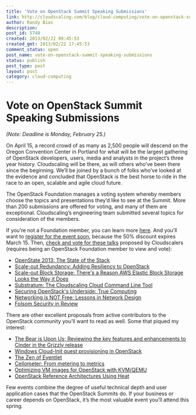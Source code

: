 ```yaml
---
title: 'Vote on OpenStack Summit Speaking Submissions'
link: http://cloudscaling.com/blog/cloud-computing/vote-on-openstack-summit-speaking-submissions/
author: Randy Bias
description: 
post_id: 5748
created: 2013/02/22 09:45:53
created_gmt: 2013/02/22 17:45:53
comment_status: open
post_name: vote-on-openstack-summit-speaking-submissions
status: publish
post_type: post
layout: post
category: cloud-computing
---
```


# Vote on OpenStack Summit Speaking Submissions

_(Note: Deadline is Monday, February 25.)_

On April 15, a record crowd of as many as 2,500 people will descend on the Oregon Convention Center in Portland for what will be the largest gathering of OpenStack developers, users, media and analysts in the project’s three year history. Cloudscaling will be there, as will others who’ve been there since the beginning. We’ll be joined by a bunch of folks who’ve looked at the evidence and concluded that OpenStack is the best horse to ride in the race to an open, scalable and agile cloud future.  
  
The OpenStack Foundation manages a voting system whereby members choose the topics and presentations they’d like to see at the Summit. More than 200 submissions are offered for voting, and many of them are exceptional. Cloudscaling’s engineering team submitted several topics for consideration of the members.  
  
If you’re not a Foundation member, you can learn more [here](https://www.openstack.org/join). And you’ll want to [register for the event soon](https://www.openstack.org/summit/portland-2013/dates-and-location/), because the 50% discount expires March 15. Then, [check and vote for these talks](https://www.openstack.org/summit/portland-2013/vote-for-speakers/) proposed by Cloudscalers (requires being an OpenStack Foundation member to view and vote):

  * [OpenState 2013: The State of the Stack](https://www.openstack.org/summit/portland-2013/vote-for-speakers/#700)
  * [Scale-out Redundancy: Adding Resiliency to OpenStack](https://www.openstack.org/summit/portland-2013/vote-for-speakers/#701)
  * [Scale-out Block Storage: There's a Reason AWS Elastic Block Storage Looks the Way it Does ](https://www.openstack.org/summit/portland-2013/vote-for-speakers/#702)
  * [Substratum: The Cloudscaling Cloud Command Line Tool](https://www.openstack.org/summit/portland-2013/vote-for-speakers/#703)
  * [Securing OpenStack's Underside: True Computing](https://www.openstack.org/summit/portland-2013/vote-for-speakers/#704)
  * [Networking is NOT Free: Lessons in Network Design](https://www.openstack.org/summit/portland-2013/vote-for-speakers/#705)
  * [Folsom Security in Review](https://www.openstack.org/summit/portland-2013/vote-for-speakers/#613)

  
There are other excellent proposals from active contributors to the OpenStack community you’ll want to read as well. Some that piqued my interest:

  * [The Bear is Upon Us; Reviewing the key features and enhancements to Cinder in the Grizzly release](https://www.openstack.org/summit/portland-2013/vote-for-speakers/#636)
  * [Windows Cloud-Init guest provisioning in OpenStack](https://www.openstack.org/summit/portland-2013/vote-for-speakers/#429)
  * [The Zen of Eventlet](https://www.openstack.org/summit/portland-2013/vote-for-speakers/#497)
  * [Ceilometer: From metering to metrics](https://www.openstack.org/summit/portland-2013/vote-for-speakers/#479)
  * [Optimizing VM images for OpenStack with KVM/QEMU](https://www.openstack.org/summit/portland-2013/vote-for-speakers/#688)
  * [OpenStack Reference Architectures Using Heat](https://www.openstack.org/summit/portland-2013/vote-for-speakers/#681)

  
Few events combine the degree of useful technical depth and user application cases that the OpenStack Summits do. If your business or career depends on OpenStack, it’s the most valuable event you’ll attend this spring.